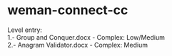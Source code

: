 # weman-connect-cc

Level entry:<br /> 
1.- Group and Conquer.docx - Complex: Low/Medium<br /> 
2.- Anagram Validator.docx - Complex: Medium
